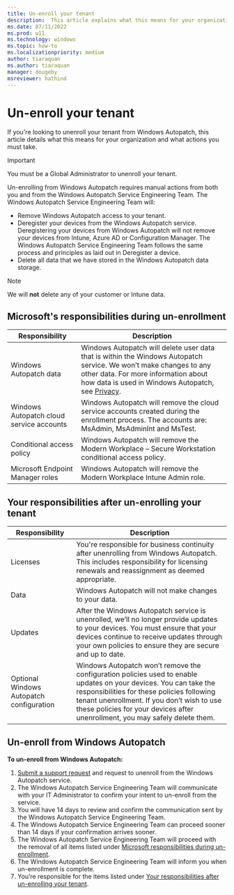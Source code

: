 ```yaml
---
title: Un-enroll your tenant
description:  This article explains what this means for your organization and what actions you must take. 
ms.date: 07/11/2022
ms.prod: w11
ms.technology: windows
ms.topic: how-to
ms.localizationpriority: medium
author: tiaraquan
ms.author: tiaraquan
manager: dougeby
msreviewer: hathind
---
```


# Un-enroll your tenant

If you're looking to unenroll your tenant from Windows Autopatch, this article details what this means for your organization and what actions you must take.

> [!IMPORTANT]
> You must be a Global Administrator to unenroll your tenant.

Un-enrolling from Windows Autopatch requires manual actions from both you and from the Windows Autopatch Service Engineering Team. The Windows Autopatch Service Engineering Team will:  

- Remove Windows Autopatch access to your tenant.
- Deregister your devices from the Windows Autopatch service. Deregistering your devices from Windows Autopatch will not remove your devices from Intune, Azure AD or Configuration Manager. The Windows Autopatch Service Engineering Team follows the same process and principles as laid out in Deregister a device.
- Delete all data that we have stored in the Windows Autopatch data storage.

> [!NOTE]
> We will **not** delete any of your customer or Intune data.

## Microsoft's responsibilities during un-enrollment

| Responsibility | Description |
| ----- | ----- |
| Windows Autopatch data | Windows Autopatch will delete user data that is within the Windows Autopatch service. We won’t make changes to any other data. For more information about how data is used in Windows Autopatch, see [Privacy](../references/windows-autopatch-privacy.md). |
| Windows Autopatch cloud service accounts | Windows Autopatch will remove the cloud service accounts created during the enrollment process. The accounts are: MsAdmin, MsAdminInt and MsTest. |
| Conditional access policy | Windows Autopatch will remove the Modern Workplace – Secure Workstation conditional access policy. |
| Microsoft Endpoint Manager roles | Windows Autopatch will remove the Modern Workplace Intune Admin role. |

## Your responsibilities after un-enrolling your tenant

| Responsibility | Description |
| ----- | ----- |
| Licenses | You're responsible for business continuity after unenrolling from Windows Autopatch. This includes responsibility for licensing renewals and reassignment as deemed appropriate. |
| Data | Windows Autopatch will not make changes to your data. |
| Updates | After the Windows Autopatch service is unenrolled, we’ll no longer provide updates to your devices.  You must ensure that your devices continue to receive updates through your own policies to ensure they are secure and up to date. |
| Optional Windows Autopatch configuration | Windows Autopatch won’t remove the configuration policies used to enable updates on your devices.  You can take the responsibilities for these policies following tenant unenrollment.  If you don’t wish to use these policies for your devices after unenrollment, you may safely delete them. |

## Un-enroll from Windows Autopatch

**To un-enroll from Windows Autopatch:**

1. [Submit a support request](windows-autopatch-support-request.md) and request to unenroll from the Windows Autopatch service.
1. The Windows Autopatch Service Engineering Team will communicate with your IT Administrator to confirm your intent to un-enroll from the service.  
1. You will have 14 days to review and confirm the communication sent by the Windows Autopatch Service Engineering Team.
1. The Windows Autopatch Service Engineering Team can proceed sooner than 14 days if your confirmation arrives sooner.
1. The Windows Autopatch Service Engineering Team will proceed with the removal of all items listed under [Microsoft responsibilities during un-enrollment](#microsofts-responsibilities-during-un-enrollment).
1. The Windows Autopatch Service Engineering Team will inform you when un-enrollment is complete.
1. You’re responsible for the items listed under [Your responsibilities after un-enrolling your tenant](#your-responsibilities-after-un-enrolling-your-tenant).
